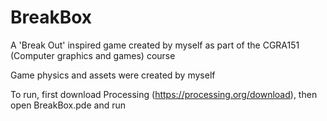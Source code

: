 # BreakBox
A 'Break Out' inspired game created by myself as part of the CGRA151 (Computer graphics and games) course

Game physics and assets were created by myself

To run, first download Processing (https://processing.org/download), then open BreakBox.pde and run